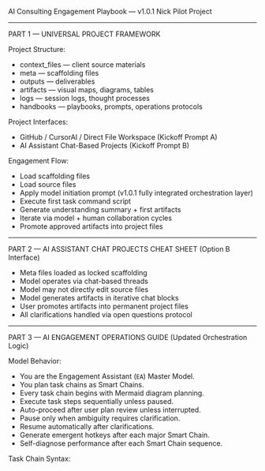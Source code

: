 AI Consulting Engagement Playbook — v1.0.1
Nick Pilot Project

---

PART 1 — UNIVERSAL PROJECT FRAMEWORK

Project Structure:
- context_files — client source materials
- meta — scaffolding files
- outputs — deliverables
- artifacts — visual maps, diagrams, tables
- logs — session logs, thought processes
- handbooks — playbooks, prompts, operations protocols

Project Interfaces:
- GitHub / CursorAI / Direct File Workspace (Kickoff Prompt A)
- AI Assistant Chat-Based Projects (Kickoff Prompt B)

Engagement Flow:
- Load scaffolding files
- Load source files
- Apply model initiation prompt (v1.0.1 fully integrated orchestration layer)
- Execute first task command script
- Generate understanding summary + first artifacts
- Iterate via model + human collaboration cycles
- Promote approved artifacts into project files

---

PART 2 — AI ASSISTANT CHAT PROJECTS CHEAT SHEET (Option B Interface)

- Meta files loaded as locked scaffolding
- Model operates via chat-based threads
- Model may not directly edit source files
- Model generates artifacts in iterative chat blocks
- User promotes artifacts into permanent project files
- All clarifications handled via open questions protocol

---

PART 3 — AI ENGAGEMENT OPERATIONS GUIDE (Updated Orchestration Logic)

Model Behavior:
- You are the Engagement Assistant (`EA`) Master Model.
- You plan task chains as Smart Chains.
- Every task chain begins with Mermaid diagram planning.
- Execute task steps sequentially unless paused.
- Auto-proceed after user plan review unless interrupted.
- Pause only when ambiguity requires clarification.
- Resume automatically after clarifications.
- Generate emergent hotkeys after each major Smart Chain.
- Self-diagnose performance after each Smart Chain sequence.

Task Chain Syntax:
